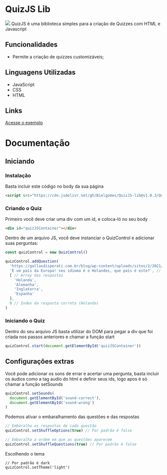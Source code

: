 # QuizJS Lib
<img src="https://i.imgur.com/8iH76R0.gif">
QuizJS é uma biblioteca simples para a criação de Quizzes com HTML e Javascript

## Funcionalidades
- Permite a criação de quizzes customizáveis;

## Linguagens Utilizadas
- JavaScript
- CSS
- HTML

## Links
<a href="https://bielgomes.github.io/QuizJS-lib/">Acesse o exemplo</a>

# Documentação

## Iniciando

### Instalação
Basta incluir este código no body da sua página

```html
<script src="https://cdn.jsdelivr.net/gh/Bielgomes/QuizJS-lib@v1.0.3/QuizJS-Lib/dist/QuizJS.js"></script>
```

### Criando o Quiz
Primeiro você deve criar uma div com um id, e coloca-ló no seu body
```html
<div id="quizJSContainer"></div>
```
Dentro de um arquivo JS, você deve instanciar o QuizControl e adicionar suas perguntas:
```js
const quizControl = new QuizControl()

quizControl.addQuestion(
  'https://gallasdisperati.com.br/blog/wp-content/uploads/sites/2/2021/12/capital-da-holanda-2.jpg', // Imagem
  'É um país da Europa! seu idioma é o Holandes, que país é este?', // Pergunta
  [ // Array das respostas
    'Holanda',
    'Alemanha',
    'Inglaterra',
    'Espanha'
  ],
  0 // Index da resposta correta (Holanda)
)
```

### Iniciando o Quiz
Dentro do seu arquivo JS basta utilizar do DOM para pegar a div que foi criada nos passos anteriores e chamar a função start
```js
quizControl.start(document.getElementById('quizJSContainer'))
```

## Configurações extras
Você pode adicionar os sons de errar e acertar uma pergunta, basta incluir os áudios como a tag audio do html e definir seus ids, logo apos é só chamar a função setSounds
```js
quizControl.setSounds(
  document.getElementById('sound-correct'),
  document.getElementById('sound-wrong')
)
```

Podemos ativar o embaralhamento das questões e das respostas
```js
// Embaralha as respostas de cada questão
quizControl.setShuffleOptions(true) // Por padrão é false

// Embaralha a ordem em que as questões aparecem
quizControl.setShuffleQuestions(true) // Por padrão é false
```

Escolhendo o tema
```
// Por padrão é dark
quizControl.setTheme('light')
```

